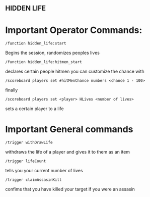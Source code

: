 ## HIDDEN LIFE

# Important Operator Commands:
    /function hidden_life:start

Begins the session, randomizes peoples lives

    /function hidden_life:hitmen_start

declares certain people hitmen you can customize the chance with

    /scoreboard players set #hitMenChance numbers <chance 1 - 100>

finally

    /scoreboard players set <player> HLives <number of lives>

sets a certain player to a life


# Important General commands
    /trigger withDrawLife

withdraws the life of a player and gives it to them as an item

    /trigger lifeCount

tells you your current number of lives

    /trigger claimAssasinKill

confims that you have killed your target if you were an assasin